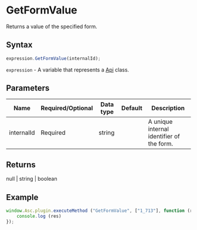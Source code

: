 # GetFormValue

Returns a value of the specified form.

## Syntax

```javascript
expression.GetFormValue(internalId);
```

`expression` - A variable that represents a [Api](../Api.md) class.

## Parameters

| **Name** | **Required/Optional** | **Data type** | **Default** | **Description** |
| ------------- | ------------- | ------------- | ------------- | ------------- |
| internalId | Required | string |  | A unique internal identifier of the form. |

## Returns

null \| string \| boolean

## Example

```javascript
window.Asc.plugin.executeMethod ("GetFormValue", ["1_713"], function (res) {
    console.log (res)
});
```
